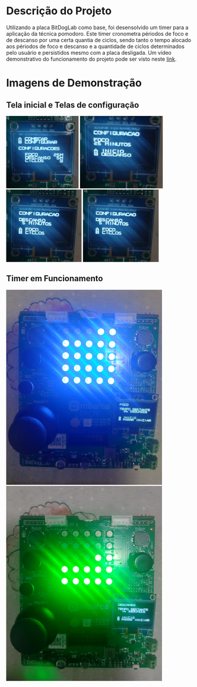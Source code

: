 # Descrição do Projeto

Utilizando a placa BitDogLab como base, foi desensolvido um timer para a aplicação da técnica pomodoro. Este timer cronometra périodos de foco e de descanso por uma certa quantia de ciclos, sendo tanto o tempo alocado aos périodos de foco e descanso e a quantidade de ciclos determinados pelo usuário e persistidos mesmo com a placa desligada. Um vídeo demonstrativo do funcionamento do projeto pode ser visto neste [link](https://youtu.be/EQZMea6fBO4).

# Imagens de Demonstração

## Tela inicial e Telas de configuração

<p>
    <img src="./img/tela_inicial.jpg"
         alt="Tela Inicial"
         height=195>
    <img src="./img/tela_config_1.jpg"
         alt="Tela de Configuração de Foco"
         height=195>
    <img src="./img/tela_config_2.jpg"
         alt="Tela de Configuração de Descanso"
         height=195>
    <img src="./img/tela_config_3.jpg"
         alt="Tela de Configuração de Ciclos"
         height=195>
</p>

## Timer em Funcionamento

<p>
    <img src="./img/funcionamento_1.jpg"
         alt="Tela Inicial"
         width=420>
    <img src="./img/funcionamento_2.jpg"
         alt="Tela de Configuração de Foco"
         width=420>
</p>
